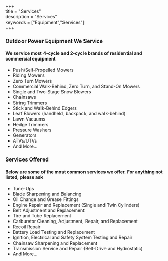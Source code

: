 +++  
title = "Services"  
description = "Services"  
keywords = ["Equipment","Services"]  
+++  

### Outdoor Power Equipment We Service  

#### We service most 4-cycle and 2-cycle brands of residential and commercial equipment  

- Push/Self-Propelled Mowers  
- Riding Mowers  
- Zero Turn Mowers  
- Commercial Walk-Behind, Zero Turn, and Stand-On Mowers  
- Single and Two-Stage Snow Blowers  
- Chainsaws  
- String Trimmers  
- Stick and Walk-Behind Edgers  
- Leaf Blowers (handheld, backpack, and walk-behind)  
- Lawn Vacuums  
- Hedge Trimmers  
- Pressure Washers  
- Generators  
- ATVs/UTVs  
- And More...  

### Services Offered  

#### Below are some of the most common services we offer. For anything not listed, please ask  

- Tune-Ups  
- Blade Sharpening and Balancing  
- Oil Change and Grease Fittings  
- Engine Repair and Replacement (Single and Twin Cylinders)  
- Belt Adjustment and Replacement  
- Tire and Tube Replacement  
- Carburetor Cleaning, Adjustment, Repair, and Replacement  
- Recoil Repair  
- Battery Load Testing and Replacement  
- Ignition, Electrical and Safety System Testing and Repair  
- Chainsaw Sharpening and Replacement  
- Transmission Service and Repair (Belt-Drive and Hydrostatic)  
- And More...  

&nbsp;
